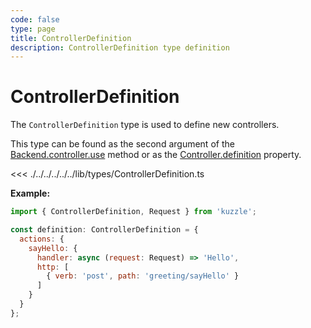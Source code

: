 ```yaml
---
code: false
type: page
title: ControllerDefinition
description: ControllerDefinition type definition
---
```


# ControllerDefinition

<SinceBadge version="change-me" />
<CustomBadge type="error" text="Experimental: non-backward compatible changes or removal may occur in any future release."/>

The `ControllerDefinition` type is used to define new controllers.  

This type can be found as the second argument of the [Backend.controller.use](/core/2/framework/classes/backend-controller/use) method or as the [Controller.definition](/core/2/framework/abstract-classes/controller/properties) property.

<<< ./../../../../../lib/types/ControllerDefinition.ts

**Example:**

```js
import { ControllerDefinition, Request } from 'kuzzle';

const definition: ControllerDefinition = {
  actions: {
    sayHello: {
      handler: async (request: Request) => 'Hello',
      http: [
        { verb: 'post', path: 'greeting/sayHello' }
      ]
    }
  }
};
```

